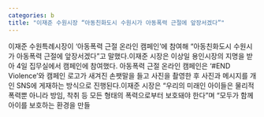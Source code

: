 ```yaml
---
categories: b
title: "이재준 수원시장 “아동친화도시 수원시가 아동폭력 근절에 앞장서겠다”"
---
```

이재준 수원특례시장이 ‘아동폭력 근절 온라인 캠페인’에 참여해 “아동친화도시 수원시가 아동폭력 근절에 앞장서겠다”고 말했다.이재준 시장은 이상일 용인시장의 지명을 받아 4일 집무실에서 캠페인에 참여했다. 아동폭력 근절 온라인 캠페인은 ‘#END Violence’와 캠페인 로고가 새겨진 손팻말을 들고 사진을 촬영한 후 사진과 메시지를 개인 SNS에 게재하는 방식으로 진행된다.이재준 시장은 “우리의 미래인 아이들은 물리적 폭력뿐 아니라 방임, 착취 등 모든 형태의 폭력으로부터 보호돼야 한다”며 “모두가 함께 아이를 보호하는 환경을 만들